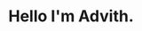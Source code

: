 <h1 align="left">Hello I'm Advith.</h1>
<!-- <h3 align="center">A passionate coder and also a flutter and Web developer.</h3>


<h3 align="center">I often work with these tools and technologies</h3>
 -->
